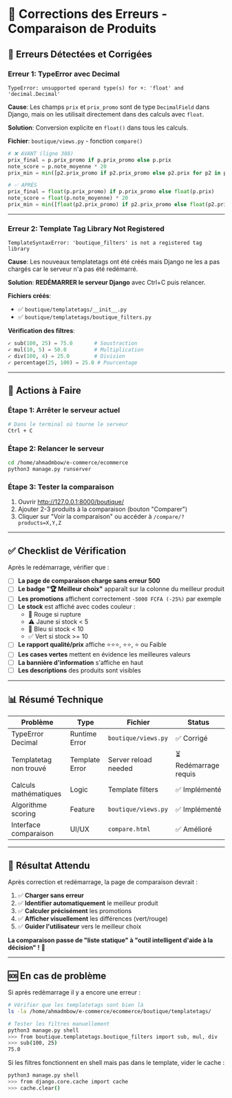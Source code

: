 # 🔧 Corrections des Erreurs - Comparaison de Produits

## 🐛 Erreurs Détectées et Corrigées

### Erreur 1: TypeError avec Decimal
```
TypeError: unsupported operand type(s) for +: 'float' and 'decimal.Decimal'
```

**Cause**: Les champs `prix` et `prix_promo` sont de type `DecimalField` dans Django, mais on les utilisait directement dans des calculs avec `float`.

**Solution**: Conversion explicite en `float()` dans tous les calculs.

**Fichier**: `boutique/views.py` - fonction `compare()`

```python
# ❌ AVANT (ligne 388)
prix_final = p.prix_promo if p.prix_promo else p.prix
note_score = p.note_moyenne * 20
prix_min = min([p2.prix_promo if p2.prix_promo else p2.prix for p2 in produits])

# ✅ APRÈS
prix_final = float(p.prix_promo) if p.prix_promo else float(p.prix)
note_score = float(p.note_moyenne) * 20
prix_min = min([float(p2.prix_promo) if p2.prix_promo else float(p2.prix) for p2 in produits])
```

---

### Erreur 2: Template Tag Library Not Registered
```
TemplateSyntaxError: 'boutique_filters' is not a registered tag library
```

**Cause**: Les nouveaux templatetags ont été créés mais Django ne les a pas chargés car le serveur n'a pas été redémarré.

**Solution**: **REDÉMARRER le serveur Django** avec Ctrl+C puis relancer.

**Fichiers créés**:
- ✅ `boutique/templatetags/__init__.py`
- ✅ `boutique/templatetags/boutique_filters.py`

**Vérification des filtres**:
```python
✓ sub(100, 25) = 75.0       # Soustraction
✓ mul(10, 5) = 50.0         # Multiplication
✓ div(100, 4) = 25.0        # Division
✓ percentage(25, 100) = 25.0 # Pourcentage
```

---

## 🚀 Actions à Faire

### Étape 1: Arrêter le serveur actuel
```bash
# Dans le terminal où tourne le serveur
Ctrl + C
```

### Étape 2: Relancer le serveur
```bash
cd /home/ahmadmbow/e-commerce/ecommerce
python3 manage.py runserver
```

### Étape 3: Tester la comparaison
1. Ouvrir http://127.0.0.1:8000/boutique/
2. Ajouter 2-3 produits à la comparaison (bouton "Comparer")
3. Cliquer sur "Voir la comparaison" ou accéder à `/compare/?products=X,Y,Z`

---

## ✅ Checklist de Vérification

Après le redémarrage, vérifier que :

- [ ] **La page de comparaison charge sans erreur 500**
- [ ] **Le badge "🏆 Meilleur choix"** apparaît sur la colonne du meilleur produit
- [ ] **Les promotions** affichent correctement `-5000 FCFA (-25%)` par exemple
- [ ] **Le stock** est affiché avec codes couleur :
  - 🔴 Rouge si rupture
  - ⚠️ Jaune si stock < 5
  - 🔵 Bleu si stock < 10
  - ✅ Vert si stock >= 10
- [ ] **Le rapport qualité/prix** affiche ⭐⭐⭐, ⭐⭐, ⭐ ou Faible
- [ ] **Les cases vertes** mettent en évidence les meilleures valeurs
- [ ] **La bannière d'information** s'affiche en haut
- [ ] **Les descriptions** des produits sont visibles

---

## 📊 Résumé Technique

| Problème | Type | Fichier | Status |
|----------|------|---------|--------|
| TypeError Decimal | Runtime Error | `boutique/views.py` | ✅ Corrigé |
| Templatetag non trouvé | Template Error | Server reload needed | ⏳ Redémarrage requis |
| Calculs mathématiques | Logic | Template filters | ✅ Implémenté |
| Algorithme scoring | Feature | `boutique/views.py` | ✅ Implémenté |
| Interface comparaison | UI/UX | `compare.html` | ✅ Amélioré |

---

## 🎯 Résultat Attendu

Après correction et redémarrage, la page de comparaison devrait :

1. ✅ **Charger sans erreur**
2. ✅ **Identifier automatiquement** le meilleur produit
3. ✅ **Calculer précisément** les promotions
4. ✅ **Afficher visuellement** les différences (vert/rouge)
5. ✅ **Guider l'utilisateur** vers le meilleur choix

**La comparaison passe de "liste statique" à "outil intelligent d'aide à la décision" !** 🎉

---

## 🆘 En cas de problème

Si après redémarrage il y a encore une erreur :

```bash
# Vérifier que les templatetags sont bien là
ls -la /home/ahmadmbow/e-commerce/ecommerce/boutique/templatetags/

# Tester les filtres manuellement
python3 manage.py shell
>>> from boutique.templatetags.boutique_filters import sub, mul, div
>>> sub(100, 25)
75.0
```

Si les filtres fonctionnent en shell mais pas dans le template, vider le cache :

```bash
python3 manage.py shell
>>> from django.core.cache import cache
>>> cache.clear()
```
